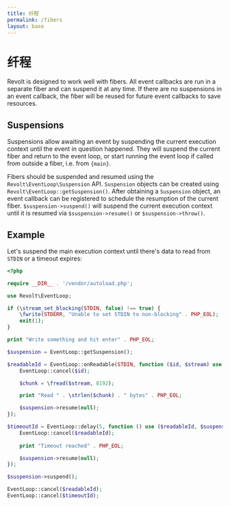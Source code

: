 ```yaml
---
title: 纤程
permalink: /fibers
layout: base
---
```

# 纤程

Revolt is designed to work well with fibers.
All event callbacks are run in a separate fiber and can suspend it at any time.
If there are no suspensions in an event callback, the fiber will be reused for future event callbacks to save resources.

## Suspensions

Suspensions allow awaiting an event by suspending the current execution context until the event in question happened.
They will suspend the current fiber and return to the event loop, or start running the event loop if called from outside a fiber, i.e. from `{main}`.

Fibers should be suspended and resumed using the `Revolt\EventLoop\Suspension` API.
`Suspension` objects can be created using `Revolt\EventLoop::getSuspension()`.
After obtaining a `Suspension` object, an event callback can be registered to schedule the resumption of the current fiber.
`$suspension->suspend()` will suspend the current execution context until it is resumed via `$suspension->resume()` or `$suspension->throw()`.

## Example

Let's suspend the main execution context until there's data to read from `STDIN` or a timeout expires:

```php
<?php

require __DIR__ . '/vendor/autoload.php';

use Revolt\EventLoop;

if (\stream_set_blocking(STDIN, false) !== true) {
    \fwrite(STDERR, "Unable to set STDIN to non-blocking" . PHP_EOL);
    exit(1);
}

print "Write something and hit enter" . PHP_EOL;

$suspension = EventLoop::getSuspension();

$readableId = EventLoop::onReadable(STDIN, function ($id, $stream) use ($suspension): void {
    EventLoop::cancel($id);

    $chunk = \fread($stream, 8192);

    print "Read " . \strlen($chunk) . " bytes" . PHP_EOL;

    $suspension->resume(null);
});

$timeoutId = EventLoop::delay(5, function () use ($readableId, $suspension) {
    EventLoop::cancel($readableId);
    
    print "Timeout reached" . PHP_EOL;

    $suspension->resume(null);
});

$suspension->suspend();

EventLoop::cancel($readableId);
EventLoop::cancel($timeoutId);
```
